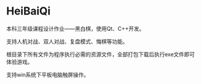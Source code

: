 # HeiBaiQi
本科三年级课程设计作业——黑白棋，使用Qt、C++开发。

支持人机对战、双人对战、复盘模式、悔棋等功能。

根目录下所有文件为程序执行必需的资源文件，全部打包下载后执行exe文件即可体验游戏。

支持win系统下平板电脑触屏操作。
